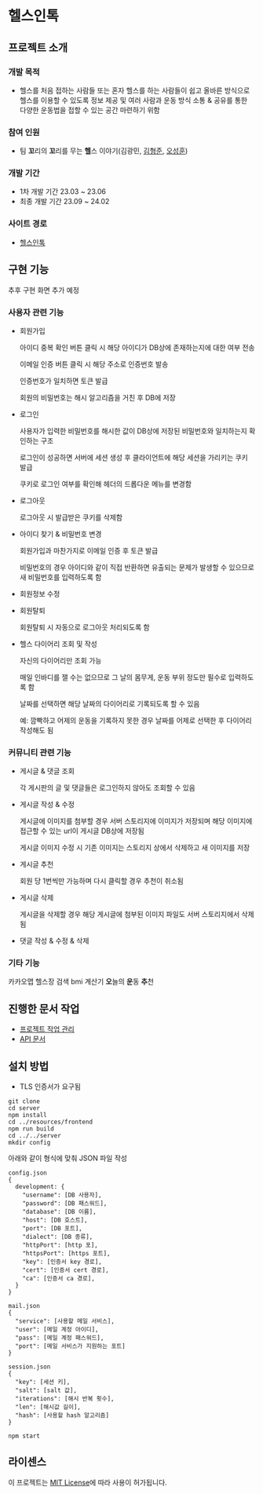 # 헬스인톡

## 프로젝트 소개

### 개발 목적
- 헬스를 처음 접하는 사람들 또는 혼자 헬스를 하는 사람들이 쉽고 올바른 방식으로 헬스를 이용할 수 있도록 정보 제공 및 여러 사람과 운동 방식 소통 & 공유를 통한 다양한 운동법을 접할 수 있는 공간 마련하기 위함

### 참여 인원
- 팀 **꼬**리의 **꼬**리를 무는 **헬**스 이야기(김광민, [김형준](https://github.com/mikejigglypuff), [오성훈](https://github.com/castlehuni))

### 개발 기간
- 1차 개발 기간 23.03 ~ 23.06
- 최종 개발 기간 23.09 ~ 24.02

### 사이트 경로
- [헬스인톡](www.healthintalk.net) 

## 구현 기능
추후 구현 화면 추가 예정

### 사용자 관련 기능
- 회원가입

  아이디 중복 확인 버튼 클릭 시 해당 아이디가 DB상에 존재하는지에 대한 여부 전송

  이메일 인증 버튼 클릭 시 해당 주소로 인증번호 발송

  인증번호가 일치하면 토큰 발급

  회원의 비밀번호는 해시 알고리즘을 거친 후 DB에 저장

- 로그인

  사용자가 입력한 비밀번호를 해시한 값이 DB상에 저장된 비밀번호와 일치하는지 확인하는 구조

  로그인이 성공하면 서버에 세션 생성 후 클라이언트에 해당 세션을 가리키는 쿠키 발급

  쿠키로 로그인 여부를 확인해 헤더의 드롭다운 메뉴를 변경함

- 로그아웃

  로그아웃 시 발급받은 쿠키를 삭제함
  
- 아이디 찾기 & 비밀번호 변경

  회원가입과 마찬가지로 이메일 인증 후 토큰 발급

  비밀번호의 경우 아이디와 같이 직접 반환하면 유출되는 문제가 발생할 수 있으므로 새 비밀번호를 입력하도록 함

- 회원정보 수정

- 회원탈퇴

  회원탈퇴 시 자동으로 로그아웃 처리되도록 함

- 헬스 다이어리 조회 및 작성

  자신의 다이어리만 조회 가능

  매일 인바디를 잴 수는 없으므로 그 날의 몸무게, 운동 부위 정도만 필수로 입력하도록 함

  날짜를 선택하면 해당 날짜의 다이어리로 기록되도록 할 수 있음

  예: 깜빡하고 어제의 운동을 기록하지 못한 경우 날짜를 어제로 선택한 후 다이어리 작성해도 됨


### 커뮤니티 관련 기능
- 게시글 & 댓글 조회

  각 게시판의 글 및 댓글들은 로그인하지 않아도 조회할 수 있음

- 게시글 작성 & 수정

  게시글에 이미지를 첨부할 경우 서버 스토리지에 이미지가 저장되며 해당 이미지에 접근할 수 있는 url이 게시글 DB상에 저장됨

  게시글 이미지 수정 시 기존 이미지는 스토리지 상에서 삭제하고 새 이미지를 저장

- 게시글 추천

  회원 당 1번씩만 가능하며 다시 클릭할 경우 추천이 취소됨

- 게시글 삭제

  게시글을 삭제할 경우 해당 게시글에 첨부된 이미지 파일도 서버 스토리지에서 삭제됨

- 댓글 작성 & 수정 & 삭제

### 기타 기능

카카오맵 헬스장 검색
bmi 계산기
**오**늘의 **운**동 **추**천


## 진행한 문서 작업

- [프로젝트 작업 관리](https://hypnotic-smoke-0d2.notion.site/3ce9d5c6bc644660850f46176c6e64bf?v=c2bb2aefd70f4a3380fb3342bddeec19&pvs=4)
- [API 문서](https://hypnotic-smoke-0d2.notion.site/API-a69e1f251feb4954bb98ae3addc15c43?pvs=4)

## 설치 방법

- TLS 인증서가 요구됨
  
```
git clone
cd server
npm install
cd ../resources/frontend
npm run build
cd ../../server
mkdir config
```

아래와 같이 형식에 맞춰 JSON 파일 작성
```
config.json
{
  development: {
    "username": [DB 사용자],
    "password": [DB 패스워드],
    "database": [DB 이름],
    "host": [DB 호스트],
    "port": [DB 포트],
    "dialect": [DB 종류],
    "httpPort": [http 포],
    "httpsPort": [https 포트],
    "key": [인증서 key 경로],
    "cert": [인증서 cert 경로],
    "ca": [인증서 ca 경로],
  }
}

mail.json
{
  "service": [사용할 메일 서비스],
  "user": [메일 계정 아이디],
  "pass": [메일 계정 패스워드],
  "port": [메일 서비스가 지원하는 포트]
}

session.json
{
  "key": [세션 키],
  "salt": [salt 값],
  "iterations": [해시 반복 횟수],
  "len": [해시값 길이],
  "hash": [사용할 hash 알고리즘]
}
```

```
npm start
```

## 라이센스
이 프로젝트는 [MIT License](https://opensource.org/license/MIT)에 따라 사용이 허가됩니다.
